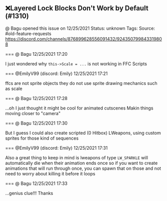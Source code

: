 ## ❌Layered Lock Blocks Don't Work by Default (#1310)
@ Bagu opened this issue on 12/25/2021
Status: unknown
Tags: 
Source: #old-feature-requests https://discord.com/channels/876899628556091432/924350799843319808


=== @ Bagu 12/25/2021 17:20

I just wondered why `this->Scale = ...` is not working in FFC Scripts

=== @EmilyV99 (discord: Emily) 12/25/2021 17:21

ffcs are not sprite objects
they do not use sprite drawing mechanics such as scale

=== @ Bagu 12/25/2021 17:28

...oh
I just thought it might be cool for animated cutscenes
Makin things moving closer to "camera"

=== @ Bagu 12/25/2021 17:30

But I guess I could also create scripted (0 Hitbox) LWeapons, using custom sprites for those kind of sequences

=== @EmilyV99 (discord: Emily) 12/25/2021 17:31

Also a great thing to keep in mind
is lweapons of type `LW_SPARKLE` will automatically die when their animation ends once
so if you want to create animations that will run through once, you can spawn that on those and not need to worry about killing it before it loops

=== @ Bagu 12/25/2021 17:33

...genius  clue!!!
Thanks
